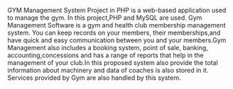 GYM Management System Project in PHP is a web-based application used to manage the gym. In this project,PHP and MySQL are used.  Gym Management Software is a gym and health club membership management system. You can keep records on your members, their memberships,and have quick and easy communication between you and your members.Gym Management also includes a booking system, point of sale, banking, accounting,concessions and has a range of reports that help in the management of your club.In this proposed system also provide the total information about machinery and data of coaches is also stored in it. Services provided by Gym are also handled by this system.
